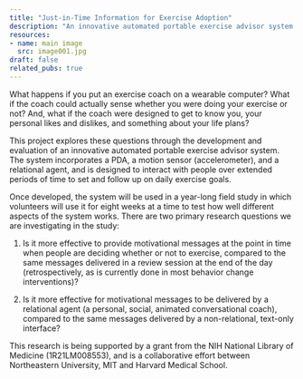```yaml
---
title: "Just-in-Time Information for Exercise Adoption"
description: "An innovative automated portable exercise advisor system."
resources:
- name: main image
  src: image001.jpg
draft: false
related_pubs: true
---
```


What happens if you put an exercise coach on a wearable computer? What if the coach could actually sense whether you were doing your exercise or not? And, what if the coach were designed to get to know you, your personal likes and dislikes, and something about your life plans?

This project explores these questions through the development and evaluation of an innovative automated portable exercise advisor system. The system incorporates a PDA, a motion sensor (accelerometer), and a relational agent, and is designed to interact with people over extended periods of time to set and follow up on daily exercise goals.

Once developed, the system will be used in a year-long field study in which volunteers will use it for eight weeks at a time to test how well different aspects of the system works. There are two primary research questions we are investigating in the study:

1. Is it more effective to provide motivational messages at the point in time when people are deciding whether or not to exercise, compared to the same messages delivered in a review session at the end of the day (retrospectively, as is currently done in most behavior change interventions)?

2. Is it more effective for motivational messages to be delivered by a relational agent (a personal, social, animated conversational coach), compared to the same messages delivered by a non-relational, text-only interface?

This research is being supported by a grant from the NIH National Library of Medicine (1R21LM008553), and is a collaborative effort between Northeastern University, MIT and Harvard Medical School.

